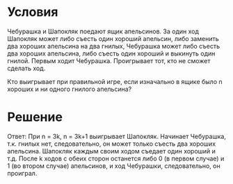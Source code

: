 # Условия
 Чебурашка и Шапокляк поедают ящик апельсинов. 
За один ход Шапокляк может либо съесть один хороший апельсин, либо заменить два хороших апельсина на два гнилых, 
Чебурашка может либо съесть два хороших апельсина, либо съесть один хороший и выкинуть один гнилой. 
Первым ходит Чебурашка. Проигрывает тот, кто не сможет сделать ход.
    
 Кто выигрывает при правильной игре, если изначально в ящике было n хороших и ни одного гнилого апельсина?

# Решение
Ответ: При n = 3k,  n = 3k+1 выигрывает Шапокляк. 
Начинает Чебурашка, т.к. гнилых нет, следовательно, он может только съесть два хороших апельсина. 
Шапокляк каждым своим ходом съедает один хороший и т.д. После k ходов с обеих сторон останется либо 0 (в первом случае) и 1 (во втором случае) апельсинов, и ход Чебурашки, следовательно, он проиграл.